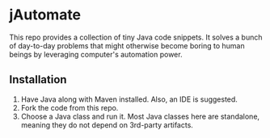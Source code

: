 # jAutomate

This repo provides a collection of tiny Java code snippets. It solves a bunch of day-to-day problems that might otherwise become boring to human beings by leveraging computer's automation power.

## Installation
1. Have Java along with Maven installed. Also, an IDE is suggested.
2. Fork the code from this repo.
3. Choose a Java class and run it. Most Java classes here are standalone, meaning they do not depend on 3rd-party artifacts.
